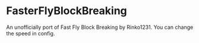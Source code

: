 # FasterFlyBlockBreaking
An unofficially port of Fast Fly Block Breaking by Rinko1231. You can change the speed in config.
